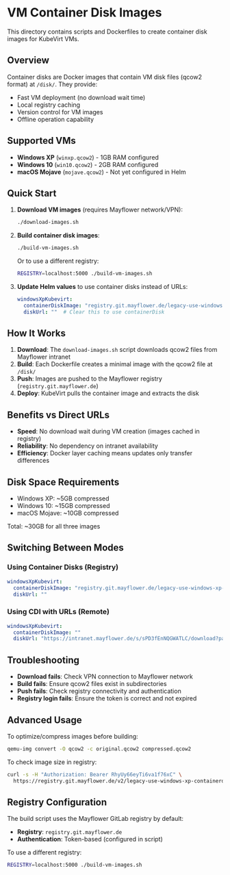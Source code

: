 # VM Container Disk Images

This directory contains scripts and Dockerfiles to create container disk images for KubeVirt VMs.

## Overview

Container disks are Docker images that contain VM disk files (qcow2 format) at `/disk/`. They provide:
- Fast VM deployment (no download wait time)
- Local registry caching
- Version control for VM images
- Offline operation capability

## Supported VMs

- **Windows XP** (`winxp.qcow2`) - 1GB RAM configured
- **Windows 10** (`win10.qcow2`) - 2GB RAM configured  
- **macOS Mojave** (`mojave.qcow2`) - Not yet configured in Helm

## Quick Start

1. **Download VM images** (requires Mayflower network/VPN):
   ```bash
   ./download-images.sh
   ```

2. **Build container disk images**:
   ```bash
   ./build-vm-images.sh
   ```
   
   Or to use a different registry:
   ```bash
   REGISTRY=localhost:5000 ./build-vm-images.sh
   ```

3. **Update Helm values** to use container disks instead of URLs:
   ```yaml
   windowsXpKubevirt:
     containerDiskImage: "registry.git.mayflower.de/legacy-use-windows-xp-containerdisk:latest"
     diskUrl: ""  # Clear this to use containerDisk
   ```

## How It Works

1. **Download**: The `download-images.sh` script downloads qcow2 files from Mayflower intranet
2. **Build**: Each Dockerfile creates a minimal image with the qcow2 file at `/disk/`
3. **Push**: Images are pushed to the Mayflower registry (`registry.git.mayflower.de`)
4. **Deploy**: KubeVirt pulls the container image and extracts the disk

## Benefits vs Direct URLs

- **Speed**: No download wait during VM creation (images cached in registry)
- **Reliability**: No dependency on intranet availability
- **Efficiency**: Docker layer caching means updates only transfer differences

## Disk Space Requirements

- Windows XP: ~5GB compressed
- Windows 10: ~15GB compressed
- macOS Mojave: ~10GB compressed

Total: ~30GB for all three images

## Switching Between Modes

### Using Container Disks (Registry)
```yaml
windowsXpKubevirt:
  containerDiskImage: "registry.git.mayflower.de/legacy-use-windows-xp-containerdisk:latest"
  diskUrl: ""
```

### Using CDI with URLs (Remote)
```yaml
windowsXpKubevirt:
  containerDiskImage: ""
  diskUrl: "https://intranet.mayflower.de/s/sPD3fEnNQGWATLC/download?path=%2F&files=winxp.qcow2"
```

## Troubleshooting

- **Download fails**: Check VPN connection to Mayflower network
- **Build fails**: Ensure qcow2 files exist in subdirectories
- **Push fails**: Check registry connectivity and authentication
- **Registry login fails**: Ensure the token is correct and not expired

## Advanced Usage

To optimize/compress images before building:
```bash
qemu-img convert -O qcow2 -c original.qcow2 compressed.qcow2
```

To check image size in registry:
```bash
curl -s -H "Authorization: Bearer RhyUy66eyTi6va1f76xC" \
  https://registry.git.mayflower.de/v2/legacy-use-windows-xp-containerdisk/manifests/latest | jq '.config.size'
```

## Registry Configuration

The build script uses the Mayflower GitLab registry by default:
- **Registry**: `registry.git.mayflower.de`
- **Authentication**: Token-based (configured in script)

To use a different registry:
```bash
REGISTRY=localhost:5000 ./build-vm-images.sh
```